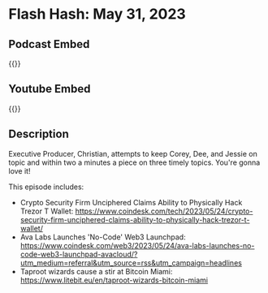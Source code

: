# Flash Hash: May 31, 2023



## Podcast Embed
{{<podcast-embed url="https://player.simplecast.com/a5b92763-a9d8-4f39-af82-00d175e8fa59?dark=false&color=EE6E04">}}

## Youtube Embed
{{<youtube SYg_LJDapmU>}}

## Description
Executive Producer, Christian, attempts to keep Corey, Dee, and Jessie on topic and within two a minutes a piece on three timely topics. You're gonna love it!

This episode includes:

 - Crypto Security Firm Unciphered Claims Ability to Physically Hack Trezor T Wallet: 
https://www.coindesk.com/tech/2023/05/24/crypto-security-firm-unciphered-claims-ability-to-physically-hack-trezor-t-wallet/
 - Ava Labs Launches 'No-Code' Web3 Launchpad: https://www.coindesk.com/web3/2023/05/24/ava-labs-launches-no-code-web3-launchpad-avacloud/?utm_medium=referral&utm_source=rss&utm_campaign=headlines
 - Taproot wizards cause a stir at Bitcoin Miami:
https://www.litebit.eu/en/taproot-wizards-bitcoin-miami
